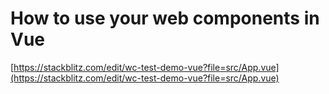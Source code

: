 # How to use your web components in Vue

[https://stackblitz.com/edit/wc-test-demo-vue?file=src/App.vue](https://stackblitz.com/edit/wc-test-demo-vue?file=src/App.vue)

